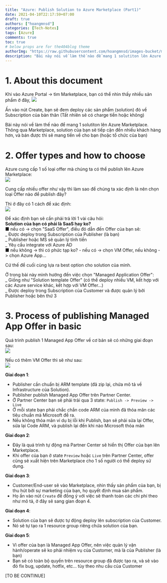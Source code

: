 ```yaml
---
title: "Azure: Publish Solution to Azure Marketplace (Part1)"
date: 2021-04-10T22:17:59+07:00
draft: true
authors: ["hoangmnsd"]
categories: [Tech-Notes]
tags: [Azure]
comments: true
toc: true
# below props are for the404blog theme
authorImg: "https://raw.githubusercontent.com/hoangmnsd/images-bucket/master/static/images/hoangmsnd-avatar001.jpg"
description: "Bài này nói về làm thế nào để mang 1 solutiton lên Azure Marketplace."
---
```


# 1. About this document
Khi vào Azure Portal -> tìm Marketplace, bạn có thể nhìn thấy nhiều sản phẩm ở đây,
![](https://d32yh8fbac5ivo.cloudfront.net/static/images/azure-marketplace-home.jpg)

Ấn vào nút Create, bạn sẽ đem deploy các sản phẩm (solution) đó về Subscription của bản thân (Tất nhiên sẽ có charge tiền hoặc không)

Bài này nói về làm thế nào để mang 1 solutiton lên Azure Marketplace.  
Thông qua Marketplace, solution của bạn sẽ tiếp cận đến nhiều khách hàng hơn, và bán được thì sẽ mang tiền về cho bạn (hoặc tổ chức của bạn)

# 2. Offer types and how to choose
Azure cung cấp 1 số loại offer mà chúng ta có thể publish lên Azure Marketplace:  
![](https://d32yh8fbac5ivo.cloudfront.net/static/images/azure-marketplace-list-offer-type.jpg)

Cung cấp nhiều offer như vậy thì làm sao để chúng ta xác định là nên chọn loại Offer nào để publish đây?

Thì ở đây có 1 cách để xác định:  
![](https://d32yh8fbac5ivo.cloudfront.net/static/images/azure-marketplace-select-offer-type.jpg)

Để xác định bạn sẽ cần phải trả lời 1 vài câu hỏi:   
**Solution của bạn có phải là SaaS hay ko?**   
■ nếu có -> chọn "SaaS Offer", điều đó dẫn đến Offer của bạn sẽ:  
  _ Được deploy trong Subscription của Publisher (là bạn)  
  _ Publisher hoặc MS sẽ quản lý tính tiền   
  _ Yêu cầu integrate với Azure AD  
■ nếu không -> thì có phức tạp ko? - nếu có -> chọn VM Offer, nếu không -> chọn Azure App...  

Cứ thế để cuối cùng lựa ra best option cho solution của mình.

Ở trong bài này mình hướng đến việc chọn "Managed Application Offer":   
_ Giống như "Solution template Offer" (có thể deploy nhiều VM, kết hợp với các Azure service khác, kết hợp với VM Offer...)  
_ Được deploy trong Subscription của Customer và được quản lý bởi Publisher hoặc bên thứ 3    

# 3. Process of publishing Managed App Offer in basic
Quá trình publish 1 Managed App Offer về cơ bản sẽ có những giai đoạn sau:  
![](https://d32yh8fbac5ivo.cloudfront.net/static/images/azure-marketplace-managed-app-stages.jpg)

Nếu có thêm VM Offer thì sẽ như sau:  
![](https://d32yh8fbac5ivo.cloudfront.net/static/images/azure-marketplace-managed-app-vm-offer-stages.jpg)

**Giai đoạn 1**:   
- Publisher cần chuẩn bị ARM template (đã zip lại, chứa mô tả về Infrastructure của Solution).  
- Publisher publish Managed App Offer trên Partner Center.  
- Ở Partner Center bạn sẽ phải trải qua 3 state: `Publish -> Preview -> Live`  
- Ở mỗi state bạn phải chắc chắn code ARM của mình đã thỏa mãn các tiêu chuẩn mà Microsoft đề ra.  
- Nếu không thỏa mãn ví dụ bị lỗi khi Publish, bạn sẽ phải sửa lại Offer, sửa lại Code ARM, và publish lại đến khi nào Microsoft thỏa mãn  

**Giai đoạn 2**:  
- Đây là quá trình tự động mà Partner Center sẽ hiển thị Offer của bạn lên Marketplace.  
- Khi offer của bạn ở state `Preview` hoặc `Live` trên Partner Center, offer cũng sẽ xuất hiện trên Marketplace cho 1 số người có thể deploy sử dụng.  

**Giai đoạn 3**:  
- Customer/End-user sẽ vào Marketplace, nhìn thấy sản phẩm của bạn, bị thu hút bởi sự marketing của bạn, họ quyết định mua sản phẩm.  
- Họ ấn vào nút `Create` để đồng ý với việc sẽ thanh toán các chi phí theo như mô tả, ở đây sẽ sang gian đoạn 4.   

**Giai đoạn 4**:  
- Solution của bạn sẽ được tự động deploy lên subscription của Customer.  
- Nó sẽ tự tạo ra 1 resource group riêng chứa solution của bạn.  

**Giai đoạn 5**:  
- Vì offer của bạn là Managed App Offer, nên việc quản lý vận hành/operate sẽ ko phải nhiệm vụ của Customer, mà là của Publisher (là bạn)  
- Bạn sẽ có toàn bộ quyền trên resource group đã được tạo ra, và sẽ vào đó fix bug, update, hotfix, etc... tùy theo nhu cầu của Customer

[TO BE CONTINUE]